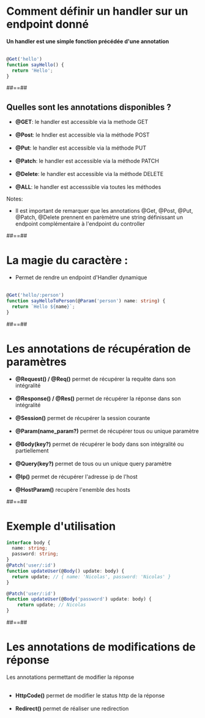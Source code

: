 <!-- .slide: class="with-code insocnsolata" -->
# Comment définir un handler sur un endpoint donné
**Un handler est une simple fonction précédée d'une annotation**
<br><br>

```typescript
@Get('hello')
function sayHello() {
  return 'Hello';
}
```
<!-- .element: class="big-code" -->

##==##

## Quelles sont les annotations disponibles ?
- __@GET__: le handler est accessible via la methode GET <br><br>
- __@Post__: le hndler est accessible via la méthode POST <br><br>
- __@Put__: le handler est accessible via la méthode PUT <br><br>
- __@Patch__: le handler est accessible via la méthode PATCH <br><br>
- __@Delete__: le handler est accessible via la méthode DELETE<br><br>
- __@ALL__: le handler est accesssible via toutes les méthodes

Notes:
- Il est important de remarquer que les annotations @Get, @Post, @Put, @Patch, @Delete prennent en parèmètre
une string définissant un endpoint complémentaire à l'endpoint du controller

##==##

<!-- .slide: class="with-code inconsolata" --> 
# La magie du caractère __:__

- Permet de rendre un endpoint d'Handler dynamique <br><br>

```typescript
@Get('hello/:person')
function sayHelloToPerson(@Param('person') name: string) {
  return `Hello ${name}`;
}
```
<!-- .element: class="big-code" -->

##==##

# Les annotations de récupération de paramètres

- __@Request() / @Req()__ permet de récupérer la requête dans son intégralité <br><br>
- __@Response() / @Res()__ permet de récupérer la réponse dans son intégralité <br><br>
- __@Session()__ permet de récupérer la session courante <br><br>
- __@Param(name_param?)__ permet de récupérer tous ou unique paramètre <br><br>
- __@Body(key?)__ permet de récupérer le body dans son intégralité ou partiellement <br><br>
- __@Query(key?)__ permet de tous ou un unique query paramètre<br><br>
- __@Ip()__ permet de récupérer l'adresse ip de l'host <br><br>
- __@HostParam()__ recupère l'enemble des hosts

##==##

<!-- .slide: class="with-code inconsolata"-->
# Exemple d'utilisation
```typescript
interface body {
  name: string;
  password: string;
}
@Patch('user/:id')
function updateUser(@Body() update: body) {
  return update; // { name: 'Nicolas', password: 'Nicolas' }
}

@Patch('user/:id')
function updateUser(@Body('password') update: body) {
    return update; // Nicolas
}
```
<!-- .element: class="big-code" -->

##==##

# Les annotations de modifications de réponse

Les annotations permettant de modifier la réponse <br><br>

- __HttpCode()__  permet de modifier le status http de la réponse <br><br>
- __Redirect()__ permet de réaliser une redirection
